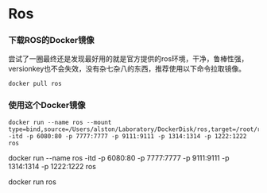 # Ros

### 下载ROS的Docker镜像

尝试了一圈最终还是发现最好用的就是官方提供的ros环境，干净，鲁棒性强，versionkey也不会失效，没有杂七杂八的东西，推荐使用以下命令拉取镜像。

```
docker pull ros
```

### 使用这个Docker镜像

```
docker run --name ros --mount type=bind,source=/Users/alston/Laboratory/DockerDisk/ros,target=/root/ros_workspaces -itd -p 6080:80 -p 7777:7777 -p 9111:9111 -p 1314:1314 -p 1222:1222 ros
```

docker run --name ros -itd -p 6080:80 -p 7777:7777 -p 9111:9111 -p 1314:1314 -p 1222:1222 ros

docker run  ros